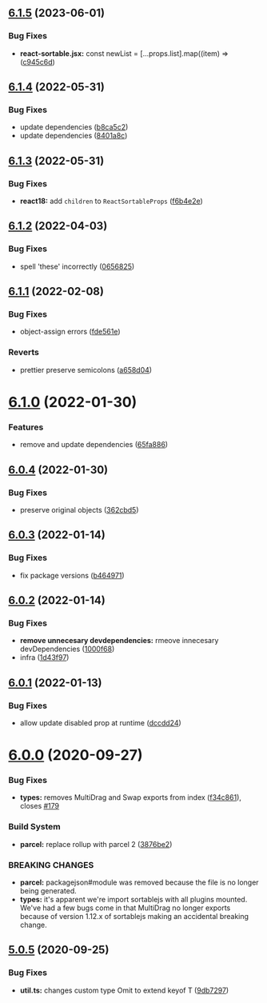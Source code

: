 ## [6.1.5](https://github.com/SortableJS/react-sortablejs/compare/v6.1.4...v6.1.5) (2023-06-01)


### Bug Fixes

* **react-sortable.jsx:** const newList = [...props.list].map((item) => ([c945c6d](https://github.com/SortableJS/react-sortablejs/commit/c945c6d659b952c545a23baed26caa663737c58c))

## [6.1.4](https://github.com/SortableJS/react-sortablejs/compare/v6.1.3...v6.1.4) (2022-05-31)


### Bug Fixes

* update dependencies ([b8ca5c2](https://github.com/SortableJS/react-sortablejs/commit/b8ca5c2bd9a494492f7b4865db9241b1b059a056))
* update dependencies ([8401a8c](https://github.com/SortableJS/react-sortablejs/commit/8401a8c95a216e449b91779556d53fdbd46ab768))

## [6.1.3](https://github.com/SortableJS/react-sortablejs/compare/v6.1.2...v6.1.3) (2022-05-31)


### Bug Fixes

* **react18:** add `children` to `ReactSortableProps` ([f6b4e2e](https://github.com/SortableJS/react-sortablejs/commit/f6b4e2e1fa235752348c3b4021120c2a56ea41c7))

## [6.1.2](https://github.com/SortableJS/react-sortablejs/compare/v6.1.1...v6.1.2) (2022-04-03)


### Bug Fixes

* spell 'these' incorrectly ([0656825](https://github.com/SortableJS/react-sortablejs/commit/06568255f25e99a85952950c1d5cf7ce10451924))

## [6.1.1](https://github.com/SortableJS/react-sortablejs/compare/v6.1.0...v6.1.1) (2022-02-08)


### Bug Fixes

* object-assign errors ([fde561e](https://github.com/SortableJS/react-sortablejs/commit/fde561e0b730dc7f7a664a48277b117e841c613a))


### Reverts

* prettier preserve semicolons ([a658d04](https://github.com/SortableJS/react-sortablejs/commit/a658d04e53e48f05ebdcbb3a137283899f277a78))

# [6.1.0](https://github.com/SortableJS/react-sortablejs/compare/v6.0.4...v6.1.0) (2022-01-30)


### Features

* remove and update dependencies ([65fa886](https://github.com/SortableJS/react-sortablejs/commit/65fa886f5ddc9dc06793c95b0591ed5ac101ccd6))

## [6.0.4](https://github.com/SortableJS/react-sortablejs/compare/v6.0.3...v6.0.4) (2022-01-30)


### Bug Fixes

* preserve original objects ([362cbd5](https://github.com/SortableJS/react-sortablejs/commit/362cbd57e75e02f12eff12925f7ec346a20721d9))

## [6.0.3](https://github.com/SortableJS/react-sortablejs/compare/v6.0.2...v6.0.3) (2022-01-14)


### Bug Fixes

* fix package versions ([b464971](https://github.com/SortableJS/react-sortablejs/commit/b464971d0c530c6c5fa764da13b610b3507f6378))

## [6.0.2](https://github.com/SortableJS/react-sortablejs/compare/v6.0.1...v6.0.2) (2022-01-14)


### Bug Fixes

* **remove unnecesary devdependencies:** rmeove innecesary devDependencies ([1000f68](https://github.com/SortableJS/react-sortablejs/commit/1000f68f5f6b62d04798e746bfd8eda8ddbf247c))
* infra ([1d43f97](https://github.com/SortableJS/react-sortablejs/commit/1d43f97af5c9e8278fe9367f72e7f2a5b213bbba))

## [6.0.1](https://github.com/SortableJS/react-sortablejs/compare/v6.0.0...v6.0.1) (2022-01-13)


### Bug Fixes

* allow update disabled prop at runtime ([dccdd24](https://github.com/SortableJS/react-sortablejs/commit/dccdd2476790ea795dcbc5fc39ce27abebebbd35))

# [6.0.0](https://github.com/SortableJS/react-sortablejs/compare/v5.0.5...v6.0.0) (2020-09-27)


### Bug Fixes

* **types:** removes MultiDrag and Swap exports from index ([f34c861](https://github.com/SortableJS/react-sortablejs/commit/f34c861ce922b230918238805bf72af59b7910c1)), closes [#179](https://github.com/SortableJS/react-sortablejs/issues/179)


### Build System

* **parcel:** replace rollup with parcel 2 ([3876be2](https://github.com/SortableJS/react-sortablejs/commit/3876be245ae074962d28ca64a1d00eb70131afaa))


### BREAKING CHANGES

* **parcel:** packagejson#module was removed because the file is no longer being generated.
* **types:** it's apparent we're import sortablejs with all plugins mounted. We've had a few
bugs come in that MultiDrag no longer exports because of version 1.12.x of sortablejs making an
accidental breaking change.

## [5.0.5](https://github.com/SortableJS/react-sortablejs/compare/v5.0.4...v5.0.5) (2020-09-25)


### Bug Fixes

* **util.ts:** changes custom type Omit to extend keyof T ([9db7297](https://github.com/SortableJS/react-sortablejs/commit/9db7297ecb2985122dc431a6df869833d440d861))
